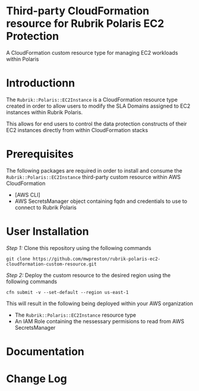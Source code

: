 # Third-party CloudFormation resource for Rubrik Polaris EC2 Protection

A CloudFormation custom resource type for managing EC2 workloads within Polaris

# Introductionn

The `Rubrik::Polaris::EC2Instance` is a CloudFormation resource type created in order to allow users to modify the SLA Domains assigned to EC2 instances within Rubrik Polaris.

This allows for end users to control the data protection constructs of their EC2 instances directly from within CloudFormation stacks

# Prerequisites

The following packages are required in order to install and consume the `Rubrik::Polaris::EC2Instance` third-party custom resource within AWS CloudFormation

* [AWS CLI]
* AWS SecretsManager object containing fqdn and credentials to use to connect to Rubrik Polaris

# User Installation

*Step 1:* Clone this repository using the following commands
```
git clone https://github.com/mwpreston/rubrik-polaris-ec2-cloudformation-custom-resource.git
```

*Step 2:* Deploy the custom resource to the desired region using the following commands
```
cfn submit -v --set-default --region us-east-1
```

This will result in the following being deployed within your AWS organization

* The `Rubrik::Polaris::EC2Instance` resource type
* An IAM Role containing the nessessary permisions to read from AWS SecretsManager

# Documentation

# Change Log
